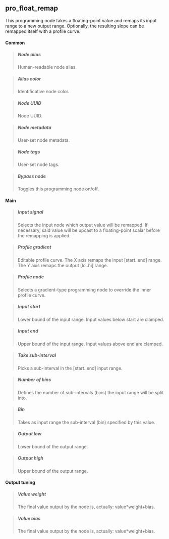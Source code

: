 ## **pro_float_remap**

This programming node takes a floating-point value and remaps its input range to a new output range. Optionally, the resulting slope can be remapped itself with a profile curve.
#### Common

> ##### Node alias
> Human-readable node alias.

> ##### Alias color
> Identificative node color.

> ##### Node UUID
> Node UUID.

> ##### Node metadata
> User-set node metadata.

> ##### Node tags
> User-set node tags.

> ##### Bypass node
> Toggles this programming node on/off.

#### Main

> ##### Input signal
> Selects the input node which output value will be remapped. If necessary, said value will be upcast to a floating-point scalar before the remapping is applied.

> ##### Profile gradient
> Editable profile curve. The X axis remaps the input [start..end] range. The Y axis remaps the output [lo..hi] range.

> ##### Profile node
> Selects a gradient-type programming node to override the inner profile curve.

> ##### Input start
> Lower bound of the input range. Input values below start are clamped.

> ##### Input end
> Upper bound of the input range. Input values above end are clamped.

> ##### Take sub-interval
> Picks a sub-interval in the [start..end] input range.

> ##### Number of bins
> Defines the number of sub-intervals (bins) the input range will be split into.

> ##### Bin
> Takes as input range the sub-interval (bin) specified by this value.

> ##### Output low
> Lower bound of the output range.

> ##### Output high
> Upper bound of the output range.

#### Output tuning

> ##### Value weight
> The final value output by the node is, actually: value*weight+bias.

> ##### Value bias
> The final value output by the node is, actually: value*weight+bias.

